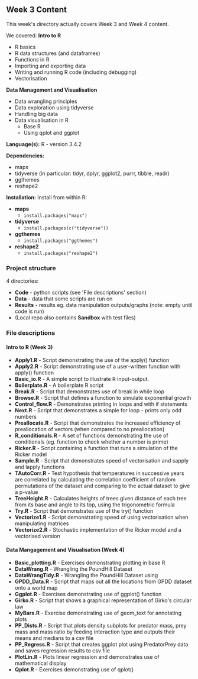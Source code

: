 ## Week 3 Content

This week's directory actually covers Week 3 and Week 4 content.

We covered:
**Intro to R**
- R basics
- R data structures (and dataframes)
- Functions in R
- Importing and exporting data
- Writing and running R code (including debugging)
- Vectorisation

**Data Management and Visualisation**
- Data wrangling principles
- Data exploration using tidyverse
- Handling big data
- Data visualisation in R
  - Base R
  - Using qplot and ggplot

**Language(s):** R - version 3.4.2

**Dependencies:**
- maps
- tidyverse (in particular: tidyr, dplyr, ggplot2, purrr, tibble, readr)
- ggthemes
- reshape2

**Installation:**
Install from within R:
- **maps**
  - `install.packages("maps")`
- **tidyverse**
  - `install.packages(c("tidyverse"))`
- **ggthemes**
  - `install.packages("ggthemes")`
- **reshape2**
  - `install.packages("reshape2")`


### Project structure

4 directories:
- **Code** - python scripts (see 'File descriptions' section)
- **Data** - data that some scripts are run on
- **Results** - results eg. data manipulation outputs/graphs (note: empty until code is run)
- (Local repo also contains **Sandbox** with test files)

### File descriptions

#### Intro to R (Week 3)
- **Apply1.R** - Script demonstrating the use of the apply() function
- **Apply2.R** - Script demonstrating use of a user-written function with apply() function
- **Basic_io.R** - A simple script to illustrate R input-output.
- **Boilerplate.R** - A boilerplate R script
- **Break.R** - Script that demonstrates use of break in while loop
- **Browse.R** - Script that defines a function to simulate exponential growth
- **Control_flow.R** - Demonstrates printing in loops and with if statements
- **Next.R** - Script that demonstrates a simple for loop - prints only odd numbers
- **Preallocate.R** - Script that demonstrates the increased efficiency of preallocation of vectors (when compared to no preallocation)
- **R_conditionals.R** - A set of functions demonstrating the use of conditionals (eg. function to check whether a number is prime)
- **Ricker.R** - Script containing a function that runs a simulation of the Ricker model
- **Sample.R** - Script that demonstrates speed of vectorisation and sapply and lapply functions
- **TAutoCorr.R** - Test hypothesis that temperatures in successive years are correlated by calculating the correlation coefficient of random permutations of the dataset and comparing to the actual dataset to give a p-value
- **TreeHeight.R** - Calculates heights of trees given distance of each tree from its base and angle to its top, using the trigonometric formula
- **Try.R** - Script that demonstrates use of the try() function
- **Vectorize1.R** - Script demonstrating speed of using vectorisation when manipulating matrices
- **Vectorize2.R** - Stochastic implementation of the Ricker model and a vectorised version

#### Data Mangagement and Visualisation (Week 4)
- **Basic_plotting.R** - Exercises demonstrating plotting in base R
- **DataWrang.R** - Wrangling the PoundHill Dataset
- **DataWrangTidy.R** - Wrangling the PoundHill Dataset using
- **GPDD_Data.R** - Script that maps out all the locations from GPDD dataset onto a world map
- **Ggplot.R** - Exercises demonstrating use of ggplot() function
- **Girko.R** - Script that shows a graphical representation of Girko's circular law
- **MyBars.R** - Exercise demonstrating use of geom_text for annotating plots
- **PP_Dists.R** - Script that plots density subplots for predator mass, prey mass and mass ratio by feeding interaction type and outputs their means and medians to a csv file
- **PP_Regress.R** - Script that creates ggplot plot using PredatorPrey data and saves regression results to csv file
- **PlotLin.R** - Plots linear regression and demonstrates use of mathematical display
- **Qplot.R** - Exercises demonstrating use of qplot()
